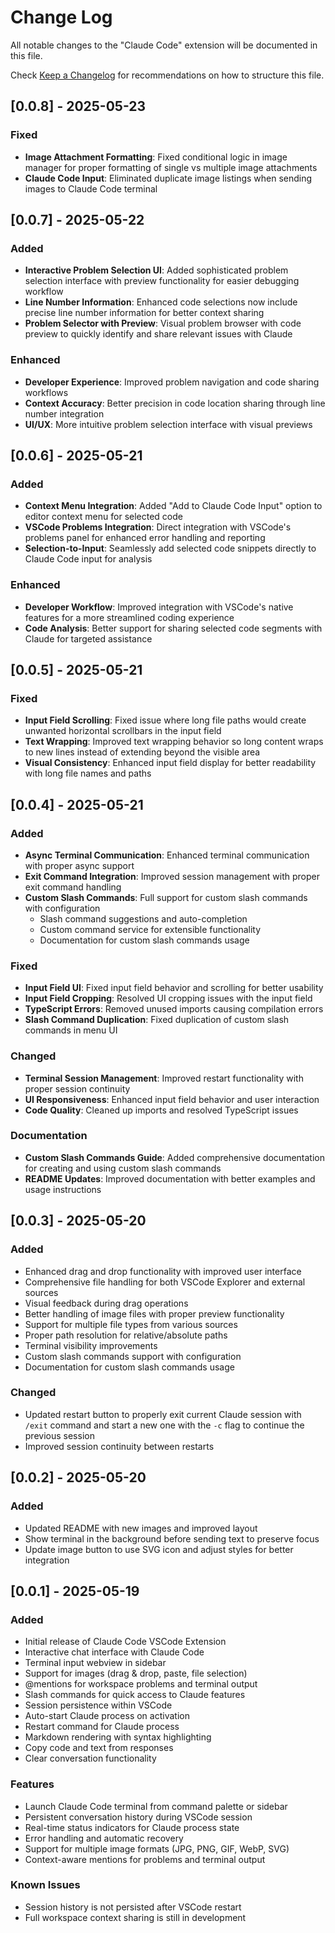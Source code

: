 # Change Log

All notable changes to the "Claude Code" extension will be documented in this file.

Check [Keep a Changelog](http://keepachangelog.com/) for recommendations on how to structure this file.

## [0.0.8] - 2025-05-23

### Fixed
- **Image Attachment Formatting**: Fixed conditional logic in image manager for proper formatting of single vs multiple image attachments
- **Claude Code Input**: Eliminated duplicate image listings when sending images to Claude Code terminal

## [0.0.7] - 2025-05-22

### Added
- **Interactive Problem Selection UI**: Added sophisticated problem selection interface with preview functionality for easier debugging workflow
- **Line Number Information**: Enhanced code selections now include precise line number information for better context sharing
- **Problem Selector with Preview**: Visual problem browser with code preview to quickly identify and share relevant issues with Claude

### Enhanced
- **Developer Experience**: Improved problem navigation and code sharing workflows
- **Context Accuracy**: Better precision in code location sharing through line number integration
- **UI/UX**: More intuitive problem selection interface with visual previews

## [0.0.6] - 2025-05-21

### Added
- **Context Menu Integration**: Added "Add to Claude Code Input" option to editor context menu for selected code
- **VSCode Problems Integration**: Direct integration with VSCode's problems panel for enhanced error handling and reporting
- **Selection-to-Input**: Seamlessly add selected code snippets directly to Claude Code input for analysis

### Enhanced
- **Developer Workflow**: Improved integration with VSCode's native features for a more streamlined coding experience
- **Code Analysis**: Better support for sharing selected code segments with Claude for targeted assistance

## [0.0.5] - 2025-05-21

### Fixed
- **Input Field Scrolling**: Fixed issue where long file paths would create unwanted horizontal scrollbars in the input field
- **Text Wrapping**: Improved text wrapping behavior so long content wraps to new lines instead of extending beyond the visible area
- **Visual Consistency**: Enhanced input field display for better readability with long file names and paths

## [0.0.4] - 2025-05-21

### Added
- **Async Terminal Communication**: Enhanced terminal communication with proper async support
- **Exit Command Integration**: Improved session management with proper exit command handling
- **Custom Slash Commands**: Full support for custom slash commands with configuration
  - Slash command suggestions and auto-completion
  - Custom command service for extensible functionality
  - Documentation for custom slash commands usage

### Fixed
- **Input Field UI**: Fixed input field behavior and scrolling for better usability
- **Input Field Cropping**: Resolved UI cropping issues with the input field
- **TypeScript Errors**: Removed unused imports causing compilation errors
- **Slash Command Duplication**: Fixed duplication of custom slash commands in menu UI

### Changed
- **Terminal Session Management**: Improved restart functionality with proper session continuity
- **UI Responsiveness**: Enhanced input field behavior and user interaction
- **Code Quality**: Cleaned up imports and resolved TypeScript issues

### Documentation
- **Custom Slash Commands Guide**: Added comprehensive documentation for creating and using custom slash commands
- **README Updates**: Improved documentation with better examples and usage instructions

## [0.0.3] - 2025-05-20

### Added
- Enhanced drag and drop functionality with improved user interface
- Comprehensive file handling for both VSCode Explorer and external sources
- Visual feedback during drag operations
- Better handling of image files with proper preview functionality
- Support for multiple file types from various sources
- Proper path resolution for relative/absolute paths
- Terminal visibility improvements
- Custom slash commands support with configuration
- Documentation for custom slash commands usage

### Changed
- Updated restart button to properly exit current Claude session with `/exit` command and start a new one with the `-c` flag to continue the previous session
- Improved session continuity between restarts

## [0.0.2] - 2025-05-20

### Added
- Updated README with new images and improved layout
- Show terminal in the background before sending text to preserve focus
- Update image button to use SVG icon and adjust styles for better integration

## [0.0.1] - 2025-05-19

### Added
- Initial release of Claude Code VSCode Extension
- Interactive chat interface with Claude Code
- Terminal input webview in sidebar
- Support for images (drag & drop, paste, file selection)
- @mentions for workspace problems and terminal output
- Slash commands for quick access to Claude features
- Session persistence within VSCode
- Auto-start Claude process on activation
- Restart command for Claude process
- Markdown rendering with syntax highlighting
- Copy code and text from responses
- Clear conversation functionality

### Features
- Launch Claude Code terminal from command palette or sidebar
- Persistent conversation history during VSCode session
- Real-time status indicators for Claude process state
- Error handling and automatic recovery
- Support for multiple image formats (JPG, PNG, GIF, WebP, SVG)
- Context-aware mentions for problems and terminal output

### Known Issues
- Session history is not persisted after VSCode restart
- Full workspace context sharing is still in development